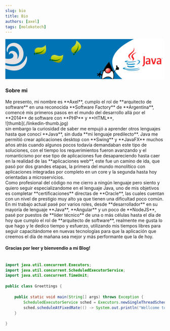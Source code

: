 ```yaml
---
slug: bio
title: Bio
authors: [axel]
tags: [molokotech]
---
```

![banner](./../../static/img/banner-java.jpg)

<!-- <div class="row">
    <div class="col-9" style={{"text-align": "justify", "width": "70%", "padding": "10px" }}>Me presento, mi nombre es **Axel**, cumplo el rol de **arquitecto de software** en una reconocida **Software Factory** de **Argentina**, comencé mis primeros pasos en el mundo del desarrollo allá por el **2014** de software con **PHP** y **HTML**, sin embargo la curiosidad de saber me empujó a aprender otros lenguajes hasta que conocí **Java**, sin duda **mi lenguaje predilecto**.</div>
    <div class="col-3" style={{"width": "200px", "width": "30%", "position": "relative" }}>![thumb](./linkedin-thumb.jpg)</div>
</div> -->

### Sobre mi

<div  style={{"text-align": "justify", "float": "left"}}>Me presento, mi nombre es **Axel**, cumplo el rol de **arquitecto de software** en una reconocida **Software Factory** de **Argentina**, comencé mis primeros pasos en el mundo del desarrollo allá por el **2014** de software con **PHP** y **HTML**, <div  style={{ "width": "30%", "display": "block", "float": "right", "padding-left": "10px", "padding-top": "10px", "padding-down": "10px" }}>![thumb](./linkedin-thumb.jpg)</div> sin embargo la curiosidad de saber me empujó a aprender otros lenguajes hasta que conocí **Java**, sin duda **mi lenguaje predilecto**.
Java me permitió crear aplicaciones desktop con **Swing** y **JavaFX** muchos años atrás cuando algunos pocos todavía demandaban este tipo de soluciones, con el tiempo los requerimientos fueron avanzando y el romanticismo por ese tipo de aplicaciones fue desapareciendo hasta caer en la realidad de las **aplicaciones web**, este fue un camino de ida, que pasó por dos grandes etapas, la primera del mundo monolítico con aplicaciones integradas por completo en un core y la segunda hasta hoy orientadas a microservicios. </div>

<div style={{"text-align": "justify"}}>Como profesional del código no me cierro a ningún lenguaje pero siento y quiero seguir especializandome en el lenguaje Java, uno de mis objetivos es completar **certificaciones** directas de **Oracle**, las cuales cuentan con un nivel de prestigio muy alto ya que tienen una dificultad poco común.</div>

<div style={{"text-align": "justify"}}>En mi trabajo actual pasé por varios roles, desde **desarrollador** en su mayoría de lenguaje **Java**, **Angular** y un poco de **NodeJS**, pasé por puestos de **líder técnico** de una o más células hasta el día de hoy que cumplo el rol de **arquitecto de software**, realmente me gusta lo que hago y le dedico tiempo y esfuerzo, utilizando mis tiempos libres para seguir capacitándome en nuevas tecnologías para que la aplicación que creemos el día de mañana sea mejor y más performante que la de hoy.</div>  

#### Gracias por leer y bienvendio a mi Blog!

~~~java

import java.util.concurrent.Executors;
import java.util.concurrent.ScheduledExecutorService;
import java.util.concurrent.TimeUnit;

public class Greettings {
	
	public static void main(String[] args) throws Exception {
		ScheduledExecutorService sched = Executors.newSingleThreadScheduledExecutor();
		sched.scheduleAtFixedRate(() -> System.out.println("Wellcome to my blog"), 2, 2, TimeUnit.SECONDS); 
	}

}

~~~